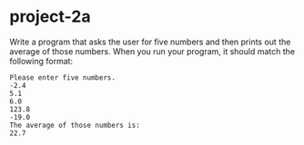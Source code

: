 # project-2a

Write a program that asks the user for five numbers and then prints out the average of those numbers.  When you run your program, it should match the following format:
```
Please enter five numbers.
-2.4
5.1
6.0
123.8
-19.0
The average of those numbers is:
22.7
```

